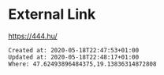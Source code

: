 # External Link

<https://444.hu/>

    Created at: 2020-05-18T22:47:53+01:00
    Updated at: 2020-05-18T22:48:17+01:00
    Where: 47.62493896484375,19.13836314872808

